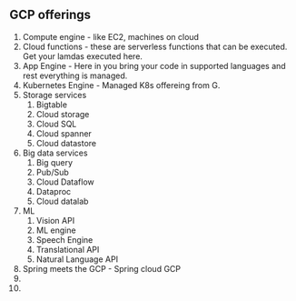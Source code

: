 ## GCP offerings 

1. Compute engine - like EC2, machines on cloud
2. Cloud functions - these are serverless functions that can be executed. Get your lamdas executed here. 
3. App Engine - Here in you bring your code in supported languages and rest everything is managed. 
4. Kubernetes Engine - Managed K8s offereing from G.  
5. Storage services 
   1. Bigtable
   2. Cloud storage
   3. Cloud SQL
   4. Cloud spanner
   5. Cloud datastore
6. Big data services
   1. Big query
   2. Pub/Sub
   3. Cloud Dataflow
   4. Dataproc
   5. Cloud datalab
7. ML 
	1. Vision API
	2. ML engine
	3. Speech Engine
	4. Translational API
	5. Natural Language API
8. Spring meets the GCP - Spring cloud GCP
9. 
10. 
<!--stackedit_data:
eyJoaXN0b3J5IjpbLTE3NDU1NDE2MjksLTEyMDE2ODY4NjldfQ
==
-->